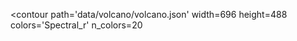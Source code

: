 <contour
    path='data/volcano/volcano.json'
    width=696
    height=488
    colors='Spectral_r'
    n_colors=20
>
</contour>
